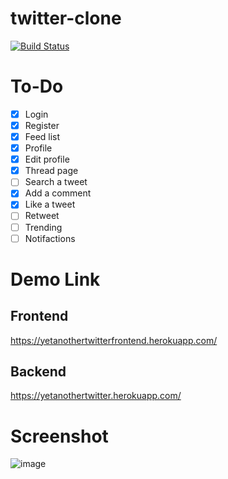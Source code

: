 # twitter-clone
[![Build Status](https://travis-ci.org/superbahbi/twitter-clone.svg?branch=master)](https://travis-ci.org/superbahbi/twitter-clone)
# To-Do
- [x] Login
- [x] Register
- [x] Feed list
- [x] Profile
- [x] Edit profile
- [x] Thread page
- [ ] Search a tweet
- [x] Add a comment
- [x] Like a tweet
- [ ] Retweet
- [ ] Trending
- [ ] Notifactions

# Demo Link
## Frontend
https://yetanothertwitterfrontend.herokuapp.com/
## Backend
https://yetanothertwitter.herokuapp.com/
# Screenshot
![image](https://i.gyazo.com/5fb9072f3ae50a5df31ba5066f460992.png)
